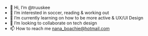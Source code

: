 - 👋 Hi, I’m @truuskee
- 👀 I’m interested in soccer, reading & working out
- 🌱 I’m currently learning on how to be more active & UX/UI Design
- 💞️ I’m looking to collaborate on tech design
- 📫 How to reach me nana_boachie@hotmail.com

<!---
truuskee/truuskee is a ✨ special ✨ repository because its `README.md` (this file) appears on your GitHub profile.
You can click the Preview link to take a look at your changes.
--->
